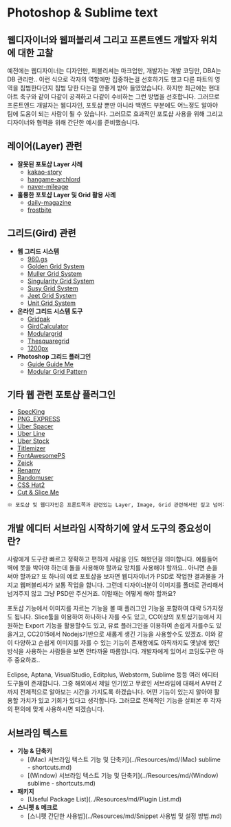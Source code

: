 # Photoshop & Sublime text

## 웹디자이너와 웹퍼블리셔 그리고 프론트엔드 개발자 위치에 대한 고찰
예전에는 웹디자이너는 디자인만, 퍼블리셔는 마크업만, 개발자는 개발 코딩만, DBA는 DB 관리만..
이런 식으로 각자의 역할에만 집중하는걸 선호하기도 했고 다른 파트의 영역을 침범한다던지 침범 당한 다는걸
안좋게 받아 들였었습니다. 하지만 최근에는 현대 아트 축구와 같이 다같이 공격하고 다같이 수비하는 그런 방법을 선호합니다. 그러므로 프론트엔드 개발자는 웹디자인, 포토샵 뿐만 아니라 백엔드 부분에도 어느정도 알아야 팀에 도움이 되는 사람이 될 수 있습니다. 그러므로 효과적인 포토샵 사용을 위해 그리고 디자이너와 협력을 위해 간단한 예시를 준비했습니다.

## 레이어(Layer) 관련
- **잘못된 포토샵 Layer 사례**
  - [kakao-story](../Resources/img/kakao-story.png)
  - [hangame-archlord](../Resources/img/hangame-archlord.png)
  - [naver-mileage](../Resources/img/naver-mileage.png)
- **훌륭한 포토샵 Layer 및 Grid 활용 사례**
  - [daily-magazine](../Resources/img/daily-magazine.png)
  - [frostbite](../Resources/img/frostbite.png)

## 그리드(Gird) 관련
- **웹 그리드 시스템**
  - [960.gs](http://960.gs/)
  - [Golden Grid System](http://www.jonikorpi.com/golden-grid-system/)
  - [Muller Grid System](http://muellergridsystem.com/)
  - [Singularity Grid System](http://singularity.gs/)
  - [Susy Grid System](http://susy.oddbird.net/)
  - [Jeet Grid System](http://jeet.gs/)
  - [Unit Grid System](http://unit.gs/)
- **온라인 그리드 시스템 도구**
  - [Gridpak](http://gridpak.com/)
  - [GirdCalculator](http://gridcalculator.dk/)
  - [Modulargrid](http://modulargrid.org/#app)
  - [Thesquaregrid](http://thesquaregrid.com/)
  - [1200px](http://1200px.com/)
- **Photoshop 그리드 플러그인**
  - [Guide Guide Me](http://guideguide.me/)
  - [Modular Grid Pattern](http://modulargrid.org/#panel)

## 기타 웹 관련 포토샵 플러그인
- [SpecKing](http://www.wuwacorp.com/specking/)
- [PNG_EXPRESS](http://www.pngexpress.com/)
- [Uber Spacer](http://uberplugins.cc/)
- [Uber Line](http://uberplugins.cc/uberline-plugin-for-photoshop/)
- [Uber Stock](http://uberplugins.cc/uberstock-plugin-for-photoshop/)
- [Titlemizer](http://titlemizer.levits.ky/)
- [FontAwesomePS](http://creativedo.co/FontAwesomePS)
- [Zeick](https://gumroad.com/l/Zeick)
- [Renamy](http://www.klaia.com/Renamy/)
- [Randomuser](https://randomuser.me/photoshop)
- [CSS Hat2](http://csshat.com/)
- [Cut & Slice Me](http://www.cutandslice.me/)

```md
※ 포토샵 및 웹디자인은 프론트쪽과 관련있는 Layer, Image, Grid 관련해서만 짚고 넘어가므로 다른 기타부분은 자세히 다루지 않습니다.
```

## 개발 에디터 서브라임 시작하기에 앞서 도구의 중요성이란?
사람에게 도구란 빠르고 정확하고 편하게 사람을 인도 해왔던걸 의미합니다.
예를들어 벽에 못을 박아야 하는데 돌을 사용해야 할까요 망치를 사용해야 할까요.. 아니면 손을 써야 할까요?
또 하나의 예로 포토샵을 보자면 웹디자이너가 PSD로 작업한 결과물을 가지고 웹퍼블리셔가 보통 작업을 합니다.
그런데 디자이너분이 이미지를 폴더로 관리해서 넘겨주지 않고 그냥 PSD만 주신거죠.
이럴때는 어떻게 해야 할까요?

포토샵 기능에서 이미지를 자르는 기능을 볼 때 플러그인 기능을 포함하여 대략 5가지정도 됩니다.
Slice툴을 이용하여 하나하나 자를 수도 있고, CC이상의 포토샵기능에서 지원하는 Export 기능을 활용할수도 있고,
유료 플러그인을 이용하여 손쉽게 자를수도 있을거고,  CC2015에서 Nodejs기반으로 새롭게 생긴 기능을 사용할수도 있겠죠.
이와 같이 다양하고 손쉽게 이미지를 자를 수 있는 기능이 존재함에도 아직까지도 옛날에 했던 방식을 사용하는 사람들을 보면 안타까울 따름입니다.
개발자에게 있어서 코딩도구란 아주 중요하죠..

Eclipse, Aptana, VisualStudio, Editplus, Webstorm, Sublime 등등 여러 에디터 도구들이 존재합니다.
그중 해외에서 제일 인기있고 무료인 서브라임에 대해서 A부터 Z까지 전체적으로 알아보는 시간을 가지도록 하겠습니다.
어떤 기능이 있는지 알아야 활용할 가치가 있고 기회가 있다고 생각합니다. 그러므로 전체적인 기능을 살펴본 후 각자의 편의에 맞게 사용하시면 되겠습니다.

## 서브라임 텍스트
- **기능 & 단축키**
  - [(Mac) 서브라임 텍스트 기능 및 단축키](../Resources/md/(Mac) sublime - shortcuts.md)
  - [(Window) 서브라임 텍스트 기능 및 단축키](../Resources/md/(Window) sublime - shortcuts.md)
- **패키지**
  - [Useful Package List](../Resources/md/Plugin List.md)
- **스니펫 & 메크로**
  - [스니펫 간단한 사용법](../Resources/md/Snippet 사용법 및 설정 방법.md)